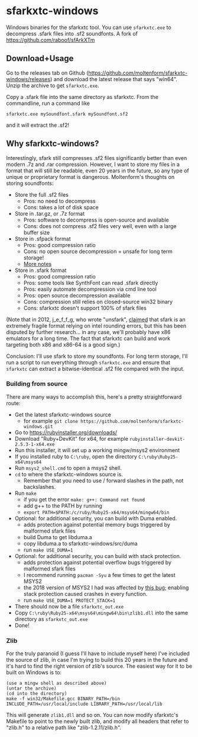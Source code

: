 
# sfarkxtc-windows

Windows binaries for the sfarkxtc tool. You can use `sfarkxtc.exe` to decompress .sfark files into .sf2 soundfonts. A fork of https://github.com/raboof/sfArkXTm

## Download+Usage

Go to the releases tab on Github (https://github.com/moltenform/sfarkxtc-windows/releases) and download the latest release that says "win64". Unzip the archive to get `sfarkxtc.exe`.

Copy a .sfark file into the same directory as sfarkxtc. From the commandline, run a command like

`sfarkxtc.exe mySoundfont.sfark mySoundfont.sf2`

and it will extract the .sf2!

## Why sfarkxtc-windows?

Interestingly, sfark still compresses .sf2 files significantly better than even modern .7z and .rar compression. However, I want to store my files in a format that will still be readable, even 20 years in the future, so any type of unique or proprietary format is dangerous. Moltenform's thoughts on storing soundfonts:

- Store the full .sf2 files
    - Pros: no need to decompress
    - Cons: takes a lot of disk space
- Store in .tar.gz, or .7z format
    - Pros: software to decompress is open-source and available
    - Cons: does not compress .sf2 files very well, even with a large buffer size
- Store in .sfpack format
    - Pros: good compression ratio
    - Cons: no open source decompression = unsafe for long term storage!
    - [More notes](./src/sfpack_notes.md)
- Store in .sfark format
    - Pros: good compression ratio
    - Pros: some tools like SynthFont can read .sfark directly
    - Pros: easily automate decompression via cmd line tool
    - Pros: open source decompression available
    - Cons: compression still relies on closed-source win32 binary
    - Cons: sfarkxtc doesn't support 100% of sfark files

(Note that in 2012, j\_e\_f\_f\_g, who wrote "unsfark", [claimed](https://www.linuxmusicians.com/viewtopic.php?t=9854) that sfark is an extremely fragile format relying on intel rounding errors, but this has been disputed by further research... in any case, we'll probably have x86 emulators for a long time. The fact that sfarkxtc can build and work targeting both x86 and x86-64 is a good sign.)

Conclusion: I'll use sfark to store my soundfonts. For long term storage, I'll run a script to run everything through `sfarkxtc.exe` and ensure that `sfarkxtc` can extract a bitwise-identical .sf2 file compared with the input.

### Building from source

There are many ways to accomplish this, here's a pretty straightforward route:

- Get the latest sfarkxtc-windows source
    - for example `git clone https://github.com/moltenform/sfarkxtc-windows.git`
- Go to https://rubyinstaller.org/downloads/
- Download "Ruby+DevKit" for x64, for example `rubyinstaller-devkit-2.5.3-1-x64.exe`
- Run this installer, it will set up a working mingw/msys2 environment
- If you installed ruby to `C:\ruby`, open the directory `C:\ruby\Ruby25-x64\msys64`
- Run `msys2_shell.cmd` to open a msys2 shell.
- `cd` to where the sfarkxtc-windows source is.
    - Remember that you need to use / forward slashes in the path, not backslashes.
- Run `make`
    - if you get the error `make: g++: Command not found`
    - add g++ to the PATH by running
    - `export PATH=$PATH:/c/ruby/Ruby25-x64/msys64/mingw64/bin`
- Optional: for additional security, you can build with Duma enabled.
    - adds protection against potential memory bugs triggered by malformed sfark files
    - build Duma to get libduma.a
    - copy libduma.a to sfarkxtc-windows/src/duma
    - run `make USE_DUMA=1`
- Optional: for additional security, you can build with stack protection.
    - adds protection against potential overflow bugs triggered by malformed sfark files
    - I recommend running `pacman -Syu` a few times to get the latest MSYS2
    - the 2018 version of MSYS2 I had was affected by [this bug](https://gcc.gnu.org/bugzilla/show_bug.cgi?id=86832); enabling stack protection caused crashes in every function.
    - run `make USE_DUMA=1 PROTECT_STACK=1`
- There should now be a file `sfarkxtc_out.exe`
- Copy `C:\ruby\Ruby25-x64\msys64\mingw64\bin\zlib1.dll` into the same directory as `sfarkxtc_out.exe`
- Done!

### Zlib

For the truly paranoid (I guess I'll have to include myself here) I've included the source of zlib, in case I'm trying to build this 20 years in the future and it's hard to find the right version of zlib's source. The easiest way for it to be built on Windows is to:

```
(use a mingw shell as described above)
(untar the archive)
(cd into the directory)
make -f win32/Makefile.gcc BINARY_PATH=/bin INCLUDE_PATH=/usr/local/include LIBRARY_PATH=/usr/local/lib
```

This will generate `zlib1.dll` and so on. You can now modify sfarkxtc's Makefile to point to the newly built zlib, and modify all headers that refer to "zlib.h" to a relative path like "zlib-1.2.11/zlib.h".

